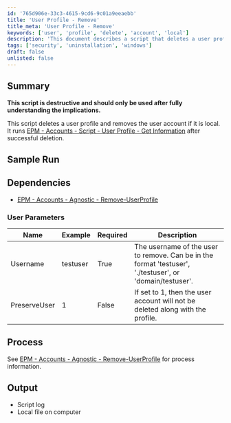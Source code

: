 ```yaml
---
id: '765d906e-33c3-4615-9cd6-9c01a9eeaebb'
title: 'User Profile - Remove'
title_meta: 'User Profile - Remove'
keywords: ['user', 'profile', 'delete', 'account', 'local']
description: 'This document describes a script that deletes a user profile and removes the local user account. It emphasizes the destructive nature of the script and provides information on the necessary parameters and dependencies for successful execution.'
tags: ['security', 'uninstallation', 'windows']
draft: false
unlisted: false
---
```


## Summary

**This script is destructive and should only be used after fully understanding the implications.**

This script deletes a user profile and removes the user account if it is local. It runs [EPM - Accounts - Script - User Profile - Get Information](<./User Profile - Get Information.md>) after successful deletion.

## Sample Run

## Dependencies

- [EPM - Accounts - Agnostic - Remove-UserProfile](<../../powershell/Remove-UserProfile.md>)

### User Parameters

| Name         | Example    | Required | Description                                                                                          |
|--------------|------------|----------|------------------------------------------------------------------------------------------------------|
| Username     | testuser   | True     | The username of the user to remove. Can be in the format 'testuser', './testuser', or 'domain/testuser'. |
| PreserveUser | 1          | False    | If set to 1, then the user account will not be deleted along with the profile.                     |

## Process

See [EPM - Accounts - Agnostic - Remove-UserProfile](<../../powershell/Remove-UserProfile.md>) for process information.

## Output

- Script log
- Local file on computer



